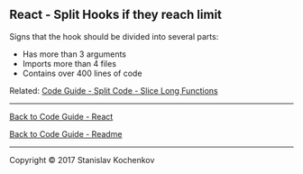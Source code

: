 ## React - Split Hooks if they reach limit

Signs that the hook should be divided into several parts:

* Has more than 3 arguments
* Imports more than 4 files
* Contains over 400 lines of code

Related: [Code Guide - Split Code - Slice Long Functions](https://github.com/UserBug/codeGuide/tree/v2/docs/splitCode/sliceLongFunctions.md)  

---

[Back to Code Guide - React](https://github.com/UserBug/codeGuide/tree/v2/docs/react)

[Back to Code Guide - Readme](https://github.com/UserBug/codeGuide/tree/v2)

---
Copyright © 2017 Stanislav Kochenkov 